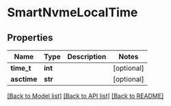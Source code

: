# SmartNvmeLocalTime

## Properties
Name | Type | Description | Notes
------------ | ------------- | ------------- | -------------
**time_t** | **int** |  | [optional] 
**asctime** | **str** |  | [optional] 

[[Back to Model list]](../README.md#documentation-for-models) [[Back to API list]](../README.md#documentation-for-api-endpoints) [[Back to README]](../README.md)


